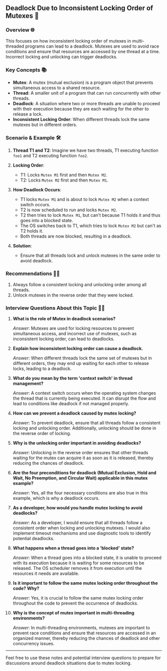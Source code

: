 ## Deadlock Due to Inconsistent Locking Order of Mutexes 📝

### Overview 🌐

This focuses on how inconsistent locking order of mutexes in multi-threaded programs can lead to a deadlock. Mutexes are used to avoid race conditions and ensure that resources are accessed by one thread at a time. Incorrect locking and unlocking can trigger deadlocks.

### Key Concepts 📚

- **Mutex**: A mutex (mutual exclusion) is a program object that prevents simultaneous access to a shared resource.
- **Thread**: A smaller unit of a program that can run concurrently with other threads.
- **Deadlock**: A situation where two or more threads are unable to proceed with their execution because they are each waiting for the other to release a lock.
- **Inconsistent Locking Order**: When different threads lock the same mutexes but in different orders.

### Scenario & Example 🛠

1. **Thread T1 and T2**: Imagine we have two threads, T1 executing function `foo1` and T2 executing function `foo2`.
  
2. **Locking Order**:
    - T1: Locks `Mutex M1` first and then `Mutex M2`.
    - T2: Locks `Mutex M2` first and then `Mutex M1`.

3. **How Deadlock Occurs**:
    - T1 locks `Mutex M1` and is about to lock `Mutex M2` when a context switch occurs.
    - T2 is now scheduled to run and locks `Mutex M2`.
    - T2 then tries to lock `Mutex M1`, but can't because T1 holds it and thus goes into a blocked state.
    - The OS switches back to T1, which tries to lock `Mutex M2` but can't as T2 holds it.
    - Both threads are now blocked, resulting in a deadlock.

4. **Solution**:
    - Ensure that all threads lock and unlock mutexes in the same order to avoid deadlock.

### Recommendations 👩‍💻

1. Always follow a consistent locking and unlocking order among all threads.
2. Unlock mutexes in the reverse order that they were locked.

### Interview Questions About this Topic 🤔💡

1. **What is the role of Mutex in deadlock scenarios?**

    *Answer*: Mutexes are used for locking resources to prevent simultaneous access, and incorrect use of mutexes, such as inconsistent locking order, can lead to deadlocks.

2. **Explain how inconsistent locking order can cause a deadlock.**

    *Answer*: When different threads lock the same set of mutexes but in different orders, they may end up waiting for each other to release locks, leading to a deadlock. 

3. **What do you mean by the term 'context switch' in thread management?**

    *Answer*: A context switch occurs when the operating system changes the thread that is currently being executed. It can disrupt the flow and lead to conditions like deadlock if not managed properly.

4. **How can we prevent a deadlock caused by mutex locking?**

    *Answer*: To prevent deadlock, ensure that all threads follow a consistent locking and unlocking order. Additionally, unlocking should be done in the reverse order of locking.

5. **Why is the unlocking order important in avoiding deadlocks?**

    *Answer*: Unlocking in the reverse order ensures that other threads waiting for the mutex can acquire it as soon as it is released, thereby reducing the chances of deadlock.

6. **Are the four preconditions for deadlock (Mutual Exclusion, Hold and Wait, No Preemption, and Circular Wait) applicable in this mutex example?**

    *Answer*: Yes, all the four necessary conditions are also true in this example, which is why a deadlock occurs.

7. **As a developer, how would you handle mutex locking to avoid deadlocks?**

    *Answer*: As a developer, I would ensure that all threads follow a consistent order when locking and unlocking mutexes. I would also implement timeout mechanisms and use diagnostic tools to identify potential deadlocks.

8. **What happens when a thread goes into a 'blocked' state?**

    *Answer*: When a thread goes into a blocked state, it is unable to proceed with its execution because it is waiting for some resources to be released. The OS scheduler removes it from execution until the resources it needs are available.

9. **Is it important to follow the same mutex locking order throughout the code? Why?**

    *Answer*: Yes, it is crucial to follow the same mutex locking order throughout the code to prevent the occurrence of deadlocks.

10. **Why is the concept of mutex important in multi-threading environments?**

    *Answer*: In multi-threading environments, mutexes are important to prevent race conditions and ensure that resources are accessed in an organized manner, thereby reducing the chances of deadlock and other concurrency issues.

---

Feel free to use these notes and potential interview questions to prepare for discussions around deadlock situations due to mutex locking.
